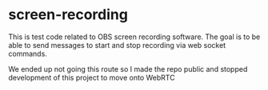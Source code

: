 # screen-recording

This is test code related to OBS screen recording software. The goal is to be able to send messages to start and stop recording via web socket commands.


We ended up not going this route so I made the repo public and stopped development of this project to move onto WebRTC
